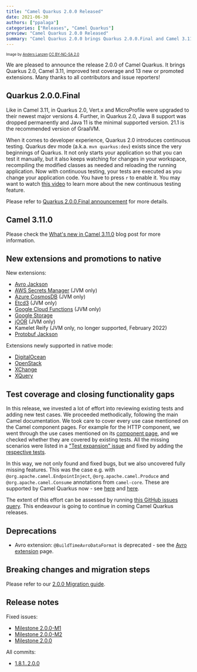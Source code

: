 ```yaml
---
title: "Camel Quarkus 2.0.0 Released"
date: 2021-06-30
authors: ["ppalaga"]
categories: ["Releases", "Camel Quarkus"]
preview: "Camel Quarkus 2.0.0 Released"
summary: "Camel Quarkus 2.0.0 brings Quarkus 2.0.0.Final and Camel 3.11.0"
---
```


<sub><sup>Image by <a href="https://www.flickr.com/photos/lanzen/5984113332">Anders Lanzen</a> <a href="https://creativecommons.org/licenses/by-nc-sa/2.0">CC BY-NC-SA 2.0</a></sup></sub>

We are pleased to announce the release 2.0.0 of Camel Quarkus.
It brings Quarkus 2.0, Camel 3.11, improved test coverage and 13 new or promoted extensions.
Many thanks to all contributors and issue reporters!

## Quarkus 2.0.0.Final

Like in Camel 3.11, in Quarkus 2.0, Vert.x and MicroProfile were upgraded to their newest major versions 4.
Further, in Quarkus 2.0, Java 8 support was dropped permanently and Java 11 is the minimal supported version.
21.1 is the recommended version of GraalVM.

When it comes to developer experience, Quarkus 2.0 introduces continuous testing.
Quarkus dev mode (a.k.a. `mvn quarkus:dev`) exists since the very beginnings of Quarkus.
It not only starts your application so that you can test it manually,
but it also keeps watching for changes in your workspace, recompiling the modified classes as needed
and reloading the running application.
Now with continuous testing, your tests are executed as you change your application code.
You have to press `r` to enable it.
You may want to watch [this video](https://www.youtube.com/watch?v=rUyiTzbezjw) to learn more about the new continuous testing feature.

Please refer to [Quarkus 2.0.0.Final announcement](https://quarkus.io/blog/quarkus-2-0-0-final-released/) for more details.

## Camel 3.11.0

Please check the [What's new in Camel 3.11.0](/blog/2021/06/Camel311-Whatsnew/) blog post for more information.

## New extensions and promotions to native

New extensions:

* [Avro Jackson](/camel-quarkus/next/reference/extensions/jackson-avro.html)
* [AWS Secrets Manager](/camel-quarkus/next/reference/extensions/aws-secrets-manager.html) (JVM only)
* [Azure CosmosDB](/camel-quarkus/next/reference/extensions/azure-cosmosdb.html) (JVM only)
* [Etcd3](/camel-quarkus/next/reference/extensions/etcd3.html) (JVM only)
* [Google Cloud Functions](/camel-quarkus/next/reference/extensions/google-functions.html) (JVM only)
* [Google Storage](/camel-quarkus/next/reference/extensions/google-storage.html)
* [jOOR](/camel-quarkus/next/reference/extensions/joor.html) (JVM only)
* Kamelet Reify (JVM only, no longer supported, February 2022)
* [Protobuf Jackson](/camel-quarkus/next/reference/extensions/jackson-protobuf.html)

Extensions newly supported in native mode:

* [DigitalOcean](/camel-quarkus/next/reference/extensions/digitalocean.html)
* [OpenStack](/camel-quarkus/next/reference/extensions/openstack.html)
* [XChange](/camel-quarkus/next/reference/extensions/xchange.html)
* [XQuery](/camel-quarkus/next/reference/extensions/saxon.html)


## Test coverage and closing functionality gaps

In this release, we invested a lot of effort into reviewing existing tests and adding new test cases.
We proceeded methodically, following the main Camel documentation.
We took care to cover every use case mentioned on the Camel component pages.
For example for the HTTP component, we went through the use cases mentioned on its [component page](/components/next/http-component.html),
and we checked whether they are covered by existing tests.
All the missing scenarios were listed in a ["Test expansion" issue](https://github.com/apache/camel-quarkus/issues/2794)
and fixed by adding the [respective tests](https://github.com/apache/camel-quarkus/commit/5c969cac27abd1af122b895fc0a7e7f26b69df25).

In this way, we not only found and fixed bugs, but we also uncovered fully missing features.
This was the case e.g. with `@org.apache.camel.EndpointInject`, `@org.apache.camel.Produce` and `@org.apache.camel.Consume` annotations from `camel-core`.
These are supported by Camel Quarkus now - see [here](/camel-quarkus/next/user-guide/cdi.html#_endpointinject_and_produce) and [here](/camel-quarkus/next/user-guide/cdi.html#_consume).

The extent of this effort can be assessed by running [this GitHub issues query](https://github.com/apache/camel-quarkus/issues?q=is%3Aissue+label%3Aintegration-test+closed%3A2021-04-26..2021-06-25). This endeavour is going to continue in coming Camel Quarkus releases.

## Deprecations

* Avro extension: `@BuildTimeAvroDataFormat` is deprecated - see the [Avro extension](/camel-quarkus/next/reference/extensions/avro.html#_additional_camel_quarkus_configuration) page.


## Breaking changes and migration steps

Please refer to our [2.0.0 Migration guide](/camel-quarkus/next/migration-guide/2.0.0.html).

## Release notes

Fixed issues:

* [Milestone 2.0.0-M1](https://github.com/apache/camel-quarkus/milestone/13?closed=1)
* [Milestone 2.0.0-M2](https://github.com/apache/camel-quarkus/milestone/16?closed=1)
* [Milestone 2.0.0](https://github.com/apache/camel-quarkus/milestone/15?closed=1)

All commits:

* [1.8.1..2.0.0](https://github.com/apache/camel-quarkus/compare/1.8.1...2.0.0)
